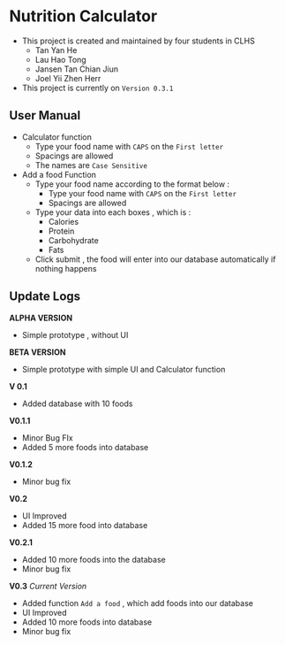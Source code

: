 # Nutrition Calculator
- This project is created and maintained by four students in CLHS
  - Tan Yan He
  - Lau Hao Tong
  - Jansen Tan Chian Jiun
  - Joel Yii Zhen Herr
- This project is currently on `Version 0.3.1`

## User Manual
- Calculator function
  - Type your food name with `CAPS` on the `First letter`
  - Spacings are allowed
  - The names are `Case Sensitive`
- Add a food Function
  - Type your food name according to the format below :
    - Type your food name with `CAPS` on the `First letter`
    - Spacings are allowed
  - Type your data into each boxes , which is :
    - Calories
    - Protein
    - Carbohydrate
    - Fats
  - Click submit , the food will enter into our database automatically if nothing happens

## Update Logs
**ALPHA VERSION**
- Simple prototype , without UI

**BETA VERSION**
- Simple prototype with simple UI and Calculator function

**V 0.1**
- Added database with 10 foods

**V0.1.1**
- Minor Bug FIx
- Added 5 more foods into database

**V0.1.2**
- Minor bug fix

**V0.2**
- UI Improved
- Added 15 more food into database

**V0.2.1**
- Added 10 more foods into the database
- Minor bug fix

**V0.3** *Current Version*
- Added function `Add a food` , which add foods into our database
- UI Improved
- Added 10 more foods into database
- Minor bug fix
